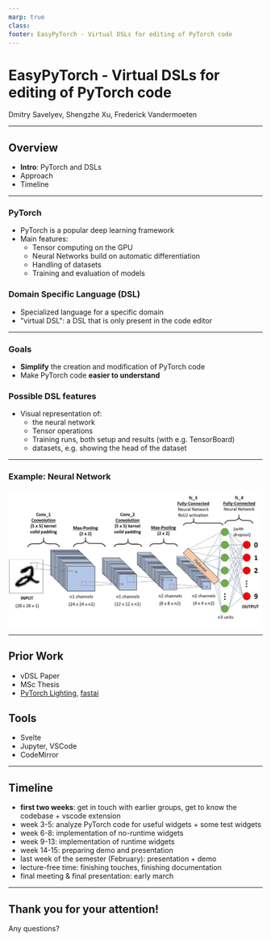 ```yaml
---
marp: true
class:
footer: EasyPyTorch - Virtual DSLs for editing of PyTorch code
---
```

<!-- _class:
- lead -->
# EasyPyTorch - Virtual DSLs for editing of PyTorch code

Dmitry Savelyev, Shengzhe Xu, Frederick Vandermoeten

---
<!-- paginate: true -->
## Overview

- **Intro**: PyTorch and DSLs
- Approach
- Timeline

---
<!-- header: Introduction -->

### PyTorch

- PyTorch is a popular deep learning framework
- Main features:
  - Tensor computing on the GPU
  - Neural Networks build on automatic differentiation
  - Handling of datasets
  - Training and evaluation of models

### Domain Specific Language (DSL)

- Specialized language for a specific domain
- "virtual DSL": a DSL that is only present in the code editor

---
<!-- header: Approach -->

### Goals

- **Simplify** the creation and modification of PyTorch code
- Make PyTorch code **easier to understand**

### Possible DSL features

- Visual representation of:
  - the neural network
  - Tensor operations
  - Training runs, both setup and results (with e.g. TensorBoard)
  - datasets, e.g. showing the head of the dataset

---
<!--- header: Example --->

### Example: Neural Network

![](1_uAeANQIOQPqWZnnuH-VEyw.jpg)

---
<!-- header: Prior Work & Tools -->


## Prior Work

- vDSL Paper
- MSc Thesis
- [PyTorch Lighting](https://lightning.ai/docs/pytorch/stable/), [fastai](https://www.fast.ai/)

## Tools

- Svelte
- Jupyter, VSCode
- CodeMirror

---
<!-- header: Timeline -->

## Timeline

- **first two weeks**: get in touch with earlier groups, get to know the codebase + vscode extension
- week 3-5: analyze PyTorch code for useful widgets + some test widgets
- week 6-8: implementation of no-runtime widgets
- week 9-13: implementation of runtime widgets
- week 14-15: preparing demo and presentation
- last week of the semester (February): presentation + demo
- lecture-free time: finishing touches, finishing documentation
- final meeting & final presentation: early march

---
<!-- header: Questions -->

## Thank you for your attention!

Any questions?
